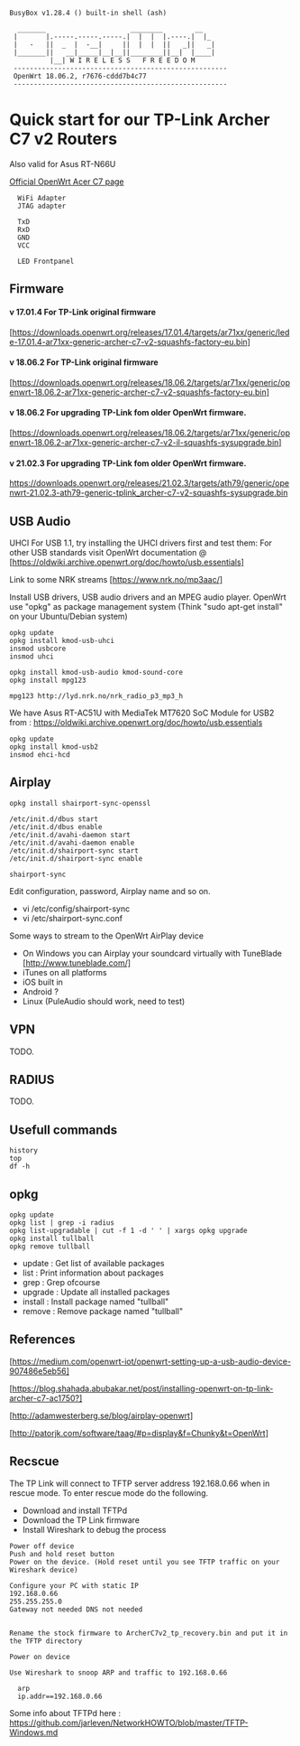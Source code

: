```
BusyBox v1.28.4 () built-in shell (ash)

  _______                     ________        __
 |       |.-----.-----.-----.|  |  |  |.----.|  |_
 |   -   ||  _  |  -__|     ||  |  |  ||   _||   _|
 |_______||   __|_____|__|__||________||__|  |____|
          |__| W I R E L E S S   F R E E D O M
 -----------------------------------------------------
 OpenWrt 18.06.2, r7676-cddd7b4c77
 -----------------------------------------------------
```

# Quick start for our TP-Link Archer C7 v2 Routers
Also valid for Asus RT-N66U

[Official OpenWrt Acer C7 page](https://openwrt.org/toh/tp-link/archer_c7)


```
  WiFi Adapter
  JTAG adapter 
  
  TxD
  RxD
  GND
  VCC

  LED Frontpanel
```

## Firmware


#### v 17.01.4  For TP-Link original firmware
[https://downloads.openwrt.org/releases/17.01.4/targets/ar71xx/generic/lede-17.01.4-ar71xx-generic-archer-c7-v2-squashfs-factory-eu.bin]

#### v 18.06.2  For TP-Link original firmware
[https://downloads.openwrt.org/releases/18.06.2/targets/ar71xx/generic/openwrt-18.06.2-ar71xx-generic-archer-c7-v2-squashfs-factory-eu.bin]

#### v 18.06.2  For upgrading TP-Link fom older OpenWrt firmware.
[https://downloads.openwrt.org/releases/18.06.2/targets/ar71xx/generic/openwrt-18.06.2-ar71xx-generic-archer-c7-v2-il-squashfs-sysupgrade.bin]

#### v 21.02.3  For upgrading TP-Link fom older OpenWrt firmware.
https://downloads.openwrt.org/releases/21.02.3/targets/ath79/generic/openwrt-21.02.3-ath79-generic-tplink_archer-c7-v2-squashfs-sysupgrade.bin


## USB Audio

UHCI For USB 1.1, try installing the UHCI drivers first and test them:
For other USB standards visit OpenWrt documentation @ [https://oldwiki.archive.openwrt.org/doc/howto/usb.essentials]

Link to some NRK streams [https://www.nrk.no/mp3aac/]


Install USB drivers, USB audio drivers and an MPEG audio player.
OpenWrt use "opkg" as package management system (Think "sudo apt-get install" on your Ubuntu/Debian system)
```
opkg update
opkg install kmod-usb-uhci
insmod usbcore
insmod uhci

opkg install kmod-usb-audio kmod-sound-core
opkg install mpg123

mpg123 http://lyd.nrk.no/nrk_radio_p3_mp3_h
```

We have Asus RT-AC51U  with MediaTek MT7620 SoC
Module for USB2 from : https://oldwiki.archive.openwrt.org/doc/howto/usb.essentials
```
opkg update
opkg install kmod-usb2
insmod ehci-hcd
```




## Airplay

```
opkg install shairport-sync-openssl

/etc/init.d/dbus start
/etc/init.d/dbus enable
/etc/init.d/avahi-daemon start
/etc/init.d/avahi-daemon enable
/etc/init.d/shairport-sync start
/etc/init.d/shairport-sync enable

shairport-sync
```
Edit configuration, password, Airplay name and so on.
* vi /etc/config/shairport-sync
* vi /etc/shairport-sync.conf

Some ways to stream to the OpenWrt AirPlay device
* On Windows you can Airplay your soundcard virtually with TuneBlade [http://www.tuneblade.com/]
* iTunes on all platforms
* iOS built in
* Android ?
* Linux (PuleAudio should work, need to test)



## VPN
TODO. 


## RADIUS
TODO.

## Usefull commands
```
history
top
df -h
```


## opkg

```
opkg update
opkg list | grep -i radius
opkg list-upgradable | cut -f 1 -d ' ' | xargs opkg upgrade 
opkg install tullball
opkg remove tullball
```

* update : Get list of available packages
* list : Print information about packages
* grep : Grep ofcourse
* upgrade : Update all installed packages
* install : Install package named "tullball"
* remove : Remove package named "tullball"



## References
[https://medium.com/openwrt-iot/openwrt-setting-up-a-usb-audio-device-907486e5eb56]

[https://blog.shahada.abubakar.net/post/installing-openwrt-on-tp-link-archer-c7-ac1750?]

[http://adamwesterberg.se/blog/airplay-openwrt]

[http://patorjk.com/software/taag/#p=display&f=Chunky&t=OpenWrt]


## Recscue

The TP Link will connect to TFTP server address 192.168.0.66 when in rescue mode.
To enter rescue mode do the following.

* Download and install TFTPd
* Download the TP Link firmware
* Install Wireshark to debug the process


```
Power off device
Push and hold reset button
Power on the device. (Hold reset until you see TFTP traffic on your Wireshark device)

Configure your PC with static IP
192.168.0.66
255.255.255.0
Gateway not needed DNS not needed


Rename the stock firmware to ArcherC7v2_tp_recovery.bin and put it in the TFTP directory

Power on device 

Use Wireshark to snoop ARP and traffic to 192.168.0.66

  arp
  ip.addr==192.168.0.66
```

Some info about TFTPd here :
https://github.com/jarleven/NetworkHOWTO/blob/master/TFTP-Windows.md

